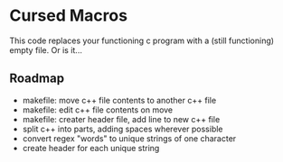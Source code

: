 # Cursed Macros
This code replaces your functioning c program with a (still functioning) empty file. Or is it...

## Roadmap
- makefile: move c++ file contents to another c++ file
- makefile: edit c++ file contents on move
- makefile: creater header file, add line to new c++ file
- split c++ into parts, adding spaces wherever possible
- convert regex "words" to unique strings of one character
- create header for each unique string

